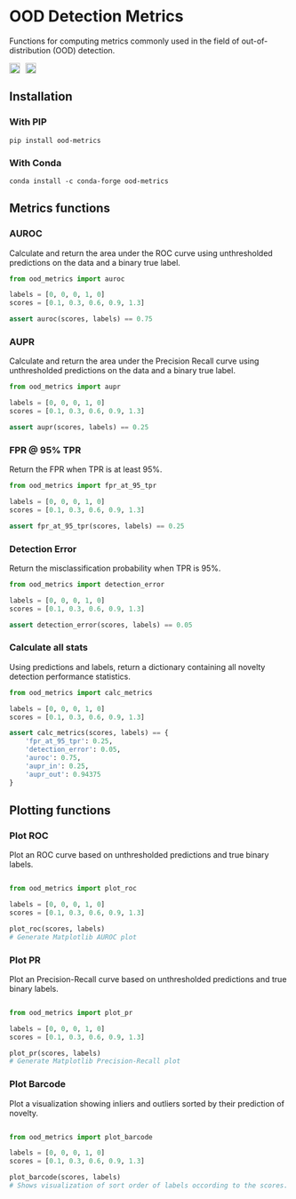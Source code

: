 # OOD Detection Metrics

Functions for computing metrics commonly used in the field of out-of-distribution (OOD) detection.

<div style="overflow: hidden; display: flex; justify-content:flex-start; gap:10px;">
<a href="https://github.com/tayden/ood-metrics/actions/workflows/tests.yml">
<img height="19px" alt="tests" src="https://github.com/tayden/ood-metrics/actions/workflows/tests.yml/badge.svg" />
</a>

<a href="https://pypi.org/project/ood-metrics/">
<img height="19px" alt="PyPI version" src="https://badge.fury.io/py/ood_metrics.svg" />
</a>
</div>

## Installation

### With PIP

`pip install ood-metrics`

### With Conda

`conda install -c conda-forge ood-metrics`

## Metrics functions

### AUROC

Calculate and return the area under the ROC curve using unthresholded predictions on the data and a binary true label.

```python
from ood_metrics import auroc

labels = [0, 0, 0, 1, 0]
scores = [0.1, 0.3, 0.6, 0.9, 1.3]

assert auroc(scores, labels) == 0.75
```

### AUPR

Calculate and return the area under the Precision Recall curve using unthresholded predictions on the data and a binary true
label.

```python
from ood_metrics import aupr

labels = [0, 0, 0, 1, 0]
scores = [0.1, 0.3, 0.6, 0.9, 1.3]

assert aupr(scores, labels) == 0.25
```

### FPR @ 95% TPR

Return the FPR when TPR is at least 95%.

```python
from ood_metrics import fpr_at_95_tpr

labels = [0, 0, 0, 1, 0]
scores = [0.1, 0.3, 0.6, 0.9, 1.3]

assert fpr_at_95_tpr(scores, labels) == 0.25
```

### Detection Error

Return the misclassification probability when TPR is 95%.

```python
from ood_metrics import detection_error

labels = [0, 0, 0, 1, 0]
scores = [0.1, 0.3, 0.6, 0.9, 1.3]

assert detection_error(scores, labels) == 0.05
```

### Calculate all stats

Using predictions and labels, return a dictionary containing all novelty detection performance statistics.

```python
from ood_metrics import calc_metrics

labels = [0, 0, 0, 1, 0]
scores = [0.1, 0.3, 0.6, 0.9, 1.3]

assert calc_metrics(scores, labels) == {
    'fpr_at_95_tpr': 0.25,
    'detection_error': 0.05,
    'auroc': 0.75,
    'aupr_in': 0.25,
    'aupr_out': 0.94375
}
```

## Plotting functions

### Plot ROC

Plot an ROC curve based on unthresholded predictions and true binary labels.

```python

from ood_metrics import plot_roc

labels = [0, 0, 0, 1, 0]
scores = [0.1, 0.3, 0.6, 0.9, 1.3]

plot_roc(scores, labels)
# Generate Matplotlib AUROC plot
```

### Plot PR

Plot an Precision-Recall curve based on unthresholded predictions and true binary labels.

```python

from ood_metrics import plot_pr

labels = [0, 0, 0, 1, 0]
scores = [0.1, 0.3, 0.6, 0.9, 1.3]

plot_pr(scores, labels)
# Generate Matplotlib Precision-Recall plot
```

### Plot Barcode

Plot a visualization showing inliers and outliers sorted by their prediction of novelty.

```python

from ood_metrics import plot_barcode

labels = [0, 0, 0, 1, 0]
scores = [0.1, 0.3, 0.6, 0.9, 1.3]

plot_barcode(scores, labels)
# Shows visualization of sort order of labels occording to the scores.
```
